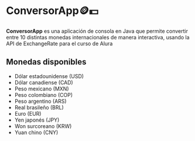 # ConversorApp🪙💵

**ConversorApp** es una aplicación de consola en Java que permite convertir entre 10 distintas monedas internacionales de manera interactiva, usando la API de ExchangeRate para el curso de Alura

## Monedas disponibles

- Dólar estadounidense (USD)  
- Dólar canadiense (CAD)  
- Peso mexicano (MXN)  
- Peso colombiano (COP)  
- Peso argentino (ARS)  
- Real brasileño (BRL)  
- Euro (EUR)  
- Yen japonés (JPY)  
- Won surcoreano (KRW)  
- Yuan chino (CNY)  

